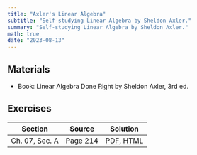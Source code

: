 ```yaml
---
title: "Axler's Linear Algebra"
subtitle: "Self-studying Linear Algebra by Sheldon Axler."
summary: "Self-studying Linear Algebra by Sheldon Axler."
math: true
date: "2023-08-13"
---
```


## Materials
- Book: Linear Algebra Done Right by Sheldon Axler, 3rd ed.


## Exercises

| Section        | Source    | Solution |
|---------------- |-----------|---------|
| Ch. 07, Sec. A | Page 214 | [PDF](./ch07-secA_sol.pdf), [HTML](/axler-linear-post/ch07-seca) |
